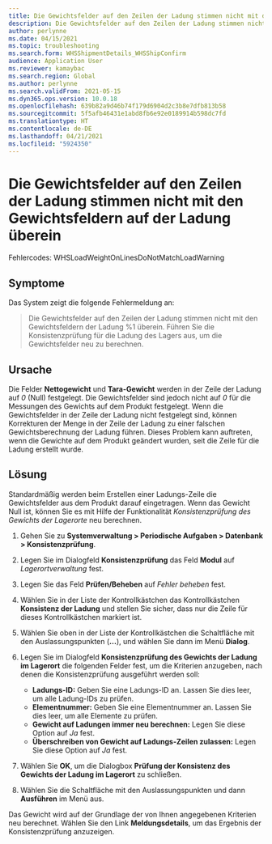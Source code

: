```yaml
---
title: Die Gewichtsfelder auf den Zeilen der Ladung stimmen nicht mit den Gewichtsfeldern auf der Ladung überein
description: Die Gewichtsfelder auf den Zeilen der Ladung stimmen nicht mit den Gewichtsfeldern auf der Ladung überein
author: perlynne
ms.date: 04/15/2021
ms.topic: troubleshooting
ms.search.form: WHSShipmentDetails_WHSShipConfirm
audience: Application User
ms.reviewer: kamaybac
ms.search.region: Global
ms.author: perlynne
ms.search.validFrom: 2021-05-15
ms.dyn365.ops.version: 10.0.18
ms.openlocfilehash: 639b82a9d46b74f179d6904d2c3b8e7dfb813b58
ms.sourcegitcommit: 5f5afb46431e1abd8fb6e92e0189914b598dc7fd
ms.translationtype: HT
ms.contentlocale: de-DE
ms.lasthandoff: 04/21/2021
ms.locfileid: "5924350"
---
```

# <a name="the-weight-fields-on-load-lines-dont-match-the-weight-fields-on-the-load"></a>Die Gewichtsfelder auf den Zeilen der Ladung stimmen nicht mit den Gewichtsfeldern auf der Ladung überein

Fehlercodes: WHSLoadWeightOnLinesDoNotMatchLoadWarning

## <a name="symptoms"></a>Symptome

Das System zeigt die folgende Fehlermeldung an:

> Die Gewichtsfelder auf den Zeilen der Ladung stimmen nicht mit den Gewichtsfeldern der Ladung %1 überein. Führen Sie die Konsistenzprüfung für die Ladung des Lagers aus, um die Gewichtsfelder neu zu berechnen.

## <a name="cause"></a>Ursache

Die Felder **Nettogewicht** und **Tara-Gewicht** werden in der Zeile der Ladung auf *0* (Null) festgelegt. Die Gewichtsfelder sind jedoch nicht auf *0* für die Messungen des Gewichts auf dem Produkt festgelegt. Wenn die Gewichtsfelder in der Zeile der Ladung nicht festgelegt sind, können Korrekturen der Menge in der Zeile der Ladung zu einer falschen Gewichtsberechnung der Ladung führen. Dieses Problem kann auftreten, wenn die Gewichte auf dem Produkt geändert wurden, seit die Zeile für die Ladung erstellt wurde.

## <a name="resolution"></a>Lösung

Standardmäßig werden beim Erstellen einer Ladungs-Zeile die Gewichtsfelder aus dem Produkt darauf eingetragen. Wenn das Gewicht Null ist, können Sie es mit Hilfe der Funktionalität *Konsistenzprüfung des Gewichts der Lagerorte* neu berechnen.

1. Gehen Sie zu **Systemverwaltung \> Periodische Aufgaben \> Datenbank \> Konsistenzprüfung**.
1. Legen Sie im Dialogfeld **Konsistenzprüfung** das Feld **Modul** auf *Lagerortverwaltung* fest.
1. Legen Sie das Feld **Prüfen/Beheben** auf *Fehler beheben* fest.
1. Wählen Sie in der Liste der Kontrollkästchen das Kontrollkästchen **Konsistenz der Ladung** und stellen Sie sicher, dass nur die Zeile für dieses Kontrollkästchen markiert ist.
1. Wählen Sie oben in der Liste der Kontrollkästchen die Schaltfläche mit den Auslassungspunkten (**...**), und wählen Sie dann im Menü **Dialog**.
1. Legen Sie im Dialogfeld **Konsistenzprüfung des Gewichts der Ladung im Lagerort** die folgenden Felder fest, um die Kriterien anzugeben, nach denen die Konsistenzprüfung ausgeführt werden soll:

    - **Ladungs-ID:** Geben Sie eine Ladungs-ID an. Lassen Sie dies leer, um alle Ladung-IDs zu prüfen.
    - **Elementnummer:** Geben Sie eine Elementnummer an. Lassen Sie dies leer, um alle Elemente zu prüfen.
    - **Gewicht auf Ladungen immer neu berechnen:** Legen Sie diese Option auf *Ja* fest.
    - **Überschreiben von Gewicht auf Ladungs-Zeilen zulassen:** Legen Sie diese Option auf *Ja* fest.

1. Wählen Sie **OK**, um die Dialogbox **Prüfung der Konsistenz des Gewichts der Ladung im Lagerort** zu schließen.
1. Wählen Sie die Schaltfläche mit den Auslassungspunkten und dann **Ausführen** im Menü aus.

Das Gewicht wird auf der Grundlage der von Ihnen angegebenen Kriterien neu berechnet. Wählen Sie den Link **Meldungsdetails**, um das Ergebnis der Konsistenzprüfung anzuzeigen.

